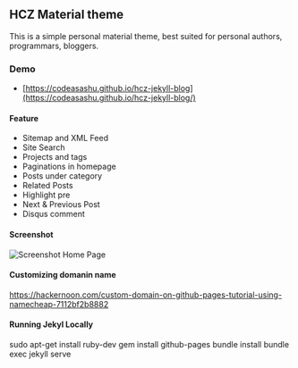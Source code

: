 ## HCZ Material theme

This is a simple personal material theme, best suited for personal authors, programmars, bloggers. 

### Demo
* [https://codeasashu.github.io/hcz-jekyll-blog](https://codeasashu.github.io/hcz-jekyll-blog/)

#### Feature

* Sitemap and XML Feed
* Site Search 
* Projects and tags
* Paginations in homepage
* Posts under category
* Related Posts
* Highlight pre
* Next & Previous Post
* Disqus comment

#### Screenshot

![Screenshot Home Page](https://raw.githubusercontent.com/ashutosh2k12/jekyllthemes/master/thumbnails/hcz-material.png  "Screenshot Home Page")

#### Customizing domanin name
https://hackernoon.com/custom-domain-on-github-pages-tutorial-using-namecheap-7112bf2b8882

#### Running Jekyl Locally
sudo apt-get install ruby-dev
gem install github-pages
bundle install
bundle exec jekyll serve

